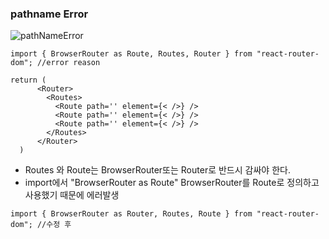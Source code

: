 ### pathname Error
![pathNameError](https://github.com/user-attachments/assets/10f81d5e-313f-49b3-a142-2b389ba1fedb)
```
import { BrowserRouter as Route, Routes, Router } from "react-router-dom"; //error reason 

return (
      <Router> 
        <Routes>
          <Route path='' element={< />} />
          <Route path='' element={< />} />
          <Route path='' element={< />} />
        </Routes>
      </Router>
  )
```
- Routes 와 Route는 BrowserRouter또는 Router로 반드시 감싸야 한다.
- import에서 "BrowserRouter as Route" BrowserRouter를 Route로 정의하고 사용했기 때문에 에러발생
```
import { BrowserRouter as Router, Routes, Route } from "react-router-dom"; //수정 후
```
#

